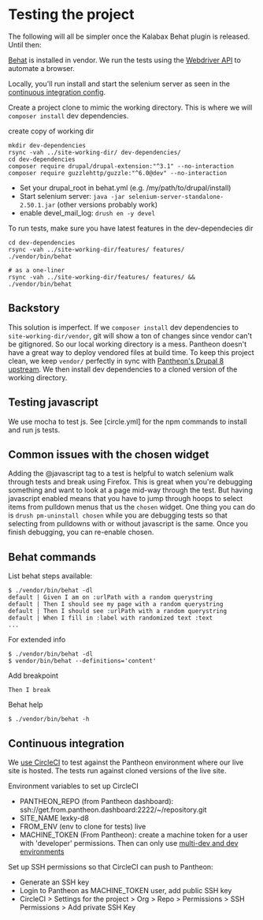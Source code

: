 # Testing the project

The following will all be simpler once the Kalabax Behat plugin is released. Until then:

[Behat](http://docs.behat.org/en/v3.0/) is installed in vendor. We run the tests using the [Webdriver API](https://www.w3.org/TR/webdriver/)
to automate a browser.

Locally, you'll run install and start the selenium server as seen in the [continuous integration config](circle.yml).

Create a project clone to mimic the working directory. This is where we
will `composer install` dev dependencies.

create copy of working dir

```
mkdir dev-dependencies
rsync -vah ../site-working-dir/ dev-dependencies/
cd dev-dependencies
composer require drupal/drupal-extension:"^3.1" --no-interaction
composer require guzzlehttp/guzzle:"^6.0@dev" --no-interaction
```

* Set your drupal_root in behat.yml (e.g. /my/path/to/drupal/install)
* Start selenium server: `java -jar selenium-server-standalone-2.50.1.jar` (other versions probably work)
* enable devel_mail_log: `drush en -y devel`

To run tests, make sure you have latest features in the dev-dependecies dir

```
cd dev-dependencies
rsync -vah ../site-working-dir/features/ features/
./vendor/bin/behat

# as a one-liner
rsync -vah ../site-working-dir/features/ features/ && ./vendor/bin/behat
```

## Backstory

This solution is imperfect. If we `composer install` dev dependencies to `site-working-dir/vendor`,
git will show a ton of changes since vendor can't be gitignored. So our local working
directory is a mess. Pantheon doesn't have a great way to deploy vendored files at build time.
To keep this project clean, we keep `vendor/` perfectly in sync with [Pantheon's Drupal 8 upstream](https://github.com/pantheon-systems/drops-8/).  We then install dev dependencies to a cloned version
of the working directory.

## Testing javascript

We use mocha to test js. See [circle.yml] for the npm commands to install and run js tests.

## Common issues with the chosen widget

Adding the @javascript tag to a test is helpful to watch selenium walk through tests
and break using Firefox. This is great when you're debugging something and want to look
at a page mid-way through the test. But having javascript enabled
means that you have to jump through hoops
to select items from pulldown menus that us the `chosen` widget. One thing you can do is
`drush pm-uninstall chosen` while you are debugging tests so that selecting from pulldowns
with or without javascript is the same. Once you finish debugging, you can
re-enable chosen.

## Behat commands

List behat steps available:

    $ ./vendor/bin/behat -dl
    default | Given I am on :urlPath with a random querystring
    default | Then I should see my page with a random querystring
    default | Then I should see :urlPath with a random querystring
    default | When I fill in :label with randomized text :text
    ...

For extended info

    $ ./vendor/bin/behat -dl
    $ vendor/bin/behat --definitions='content'

Add breakpoint

    Then I break

Behat help

    $ ./vendor/bin/behat -h

## Continuous integration

We [use CircleCI](circle.yml) to test against the Pantheon environment where our
live site is hosted. The tests run against cloned versions of the live site.

Environment variables to set up CircleCI

* PANTHEON_REPO (from Pantheon dashboard): ssh://get.from.pantheon.dashboard:2222/~/repository.git
* SITE_NAME lexky-d8
* FROM_ENV (env to clone for tests) live
* MACHINE_TOKEN (From Pantheon): create a machine token for a user with 'developer' permissions. Then can only use [multi-dev and dev environments](https://pantheon.io/docs/change-management/)

Set up SSH permissions so that CircleCI can push to Pantheon:

* Generate an SSH key
* Login to Pantheon as MACHINE_TOKEN user, add public SSH key
* CircleCI > Settings for the project > Org > Repo > Permissions > SSH Permissions > Add private SSH Key
